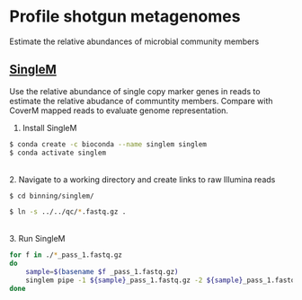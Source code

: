 # Profile shotgun metagenomes 

Estimate the relative abundances of microbial community members

## [SingleM](https://wwood.github.io/singlem/)

Use the relative abundance of single copy marker genes in reads to estimate the relative abudance of communtity members. Compare with CoverM mapped reads to evaluate genome representation. 

1. Install SingleM

```bash
$ conda create -c bioconda --name singlem singlem
$ conda activate singlem
```

\
2. Navigate to a working directory and create links to raw Illumina reads

```bash
$ cd binning/singlem/

$ ln -s ../../qc/*.fastq.gz .
```

\
3. Run SingleM

```bash
for f in ./*_pass_1.fastq.gz
do
	sample=$(basename $f _pass_1.fastq.gz)
	singlem pipe -1 ${sample}_pass_1.fastq.gz -2 ${sample}_pass_1.fastq.gz -p ${sample}.singlem.profile.tsv
done
```

